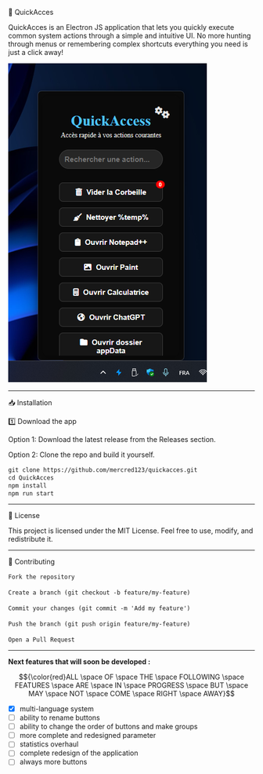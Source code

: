 📌 QuickAcces

QuickAcces is an Electron JS application that lets you quickly execute common system actions through a simple and intuitive UI.
No more hunting through menus or remembering complex shortcuts everything you need is just a click away!

![screenshot of the app](https://github.com/mercred123/QuickAcces/blob/0ef89359cb35c33bb88be25d3bd6eb1aceb0cb96/.github/assets/screenshot.png)

___

📥 Installation

1️⃣ Download the app

   Option 1: Download the latest release from the Releases section.

   Option 2: Clone the repo and build it yourself.

    git clone https://github.com/mercred123/quickacces.git
    cd QuickAcces
    npm install
    npm run start

___

📄 License

This project is licensed under the MIT License.
Feel free to use, modify, and redistribute it.

___

🤝 Contributing

    Fork the repository

    Create a branch (git checkout -b feature/my-feature)

    Commit your changes (git commit -m 'Add my feature')

    Push the branch (git push origin feature/my-feature)

    Open a Pull Request

___

**Next features that will soon be developed :**

$${\color{red}ALL \space OF \space THE \space FOLLOWING \space FEATURES \space ARE \space IN \space PROGRESS \space BUT \space MAY \space NOT \space COME \space RIGHT \space AWAY}$$

- [x] multi-language system
- [ ] ability to rename buttons
- [ ] ability to change the order of buttons and make groups
- [ ] more complete and redesigned parameter
- [ ] statistics overhaul
- [ ] complete redesign of the application
- [ ] always more buttons